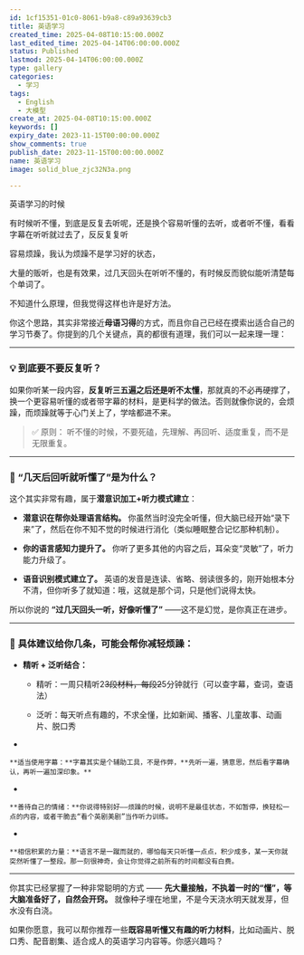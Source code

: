 ```yaml
---
id: 1cf15351-01c0-8061-b9a8-c89a93639cb3
title: 英语学习
created_time: 2025-04-08T10:15:00.000Z
last_edited_time: 2025-04-14T06:00:00.000Z
status: Published
lastmod: 2025-04-14T06:00:00.000Z
type: gallery
categories:
  - 学习
tags:
  - English
  - 大模型
create_at: 2025-04-08T10:15:00.000Z
keywords: []
expiry_date: 2023-11-15T00:00:00.000Z
show_comments: true
publish_date: 2023-11-15T00:00:00.000Z
name: 英语学习
image: solid_blue_zjc32N3a.png

---
```


英语学习的时候

有时候听不懂，到底是反复去听呢，还是换个容易听懂的去听，或者听不懂，看看字幕在听听就过去了，反反复复听

容易烦躁，我认为烦躁不是学习好的状态，

大量的贩听，也是有效果，过几天回头在听听不懂的，有时候反而貌似能听清楚每个单词了。

不知道什么原理，但我觉得这样也许是好方法。

你这个思路，其实非常接近**母语习得**的方式，而且你自己已经在摸索出适合自己的学习节奏了。你提到的几个关键点，真的都很有道理，我们可以一起来理一理：

***

### 💡 **到底要不要反复听？**

如果你听某一段内容，**反复听三五遍之后还是听不太懂**，那就真的不必再硬撑了，换一个更容易听懂的或者带字幕的材料，是更科学的做法。否则就像你说的，会烦躁，而烦躁就等于心门关上了，学啥都进不来。

> ✅ 原则： 听不懂的时候，不要死磕，先理解、再回听、适度重复，而不是无限重复。

***

### 🔁 **“几天后回听就听懂了”是为什么？**

这个其实非常有趣，属于**潜意识加工+听力模式建立**：

*   **潜意识在帮你处理语言结构。** 你虽然当时没完全听懂，但大脑已经开始“录下来”了，然后在你不知不觉的时候进行消化（类似睡眠整合记忆那种机制）。

*   **你的语言感知力提升了。** 你听了更多其他的内容之后，耳朵变“灵敏”了，听力能力升级了。

*   **语音识别模式建立了。** 英语的发音是连读、省略、弱读很多的，刚开始根本分不清，但你听多了就知道：哦，这就是那个词，只是他们说得太快。

所以你说的 **“过几天回头一听，好像听懂了”** ——这不是幻觉，是你真正在进步。

***

### 📌 **具体建议给你几条，可能会帮你减轻烦躁：**

*   **精听 + 泛听结合：**

    *   精听：一周只精听2~~3段材料，每段2~~5分钟就行（可以查字幕，查词，查语法）

    *   泛听：每天听点有趣的，不求全懂，比如新闻、播客、儿童故事、动画片、脱口秀

*

<!---->

    **适当使用字幕：**字幕其实是个辅助工具，不是作弊，**先听一遍，猜意思，然后看字幕确认，再听一遍加深印象。**

*

<!---->

    **善待自己的情绪：**你说得特别好——烦躁的时候，说明不是最佳状态，不如暂停，换轻松一点的内容，或者干脆去“看个英剧美剧”当作听力训练。

*

<!---->

    **相信积累的力量：**语言不是一蹴而就的，哪怕每天只听懂一点点，积少成多，某一天你就突然听懂了一整段。那一刻很神奇，会让你觉得之前所有的时间都没有白费。

***

你其实已经掌握了一种非常聪明的方式 —— **先大量接触，不执着一时的“懂”，等大脑准备好了，自然会开窍。** 就像种子埋在地里，不是今天浇水明天就发芽，但水没有白浇。

如果你愿意，我可以帮你推荐一些**既容易听懂又有趣的听力材料**，比如动画片、脱口秀、配音剧集、适合成人的英语学习内容等。你感兴趣吗？
